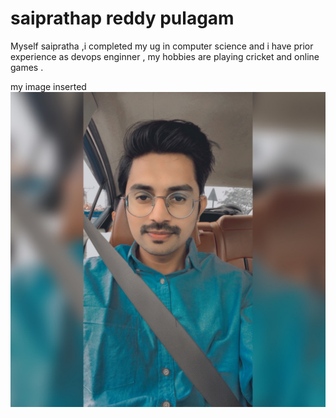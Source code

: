 # saiprathap reddy pulagam
Myself saipratha ,i completed my ug in computer science and i have prior experience  as devops enginner , my hobbies are playing cricket and online games .

my image inserted
![my image](MicrosoftTeams-image.png) 
